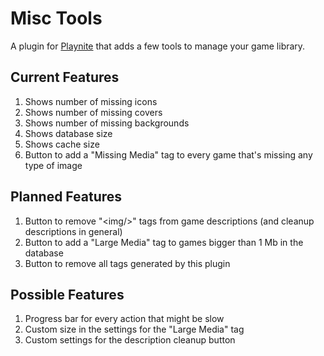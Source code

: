 # Misc Tools
A plugin for [Playnite](https://playnite.link/) that adds a few tools to manage your game library.

## Current Features
1. Shows number of missing icons
2. Shows number of missing covers
3. Shows number of missing backgrounds
4. Shows database size
5. Shows cache size
6. Button to add a "Missing Media" tag to every game that's missing any type of image

## Planned Features
1. Button to remove "&lt;img/&gt;" tags from game descriptions (and cleanup descriptions in general)
2. Button to add a "Large Media" tag to games bigger than 1 Mb in the database
3. Button to remove all tags generated by this plugin

## Possible Features
1. Progress bar for every action that might be slow
2. Custom size in the settings for the "Large Media" tag
3. Custom settings for the description cleanup button
